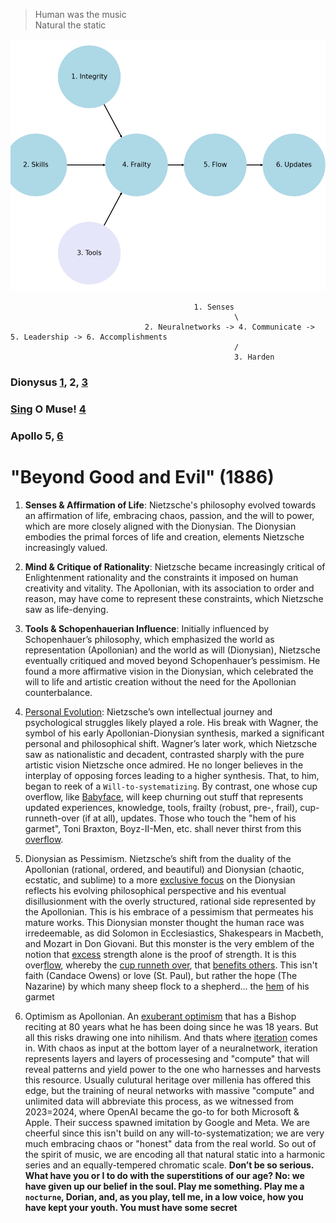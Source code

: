 > Human was the music       
Natural the static      

![](python.png)

                                             1. Senses
                                                      \
                                  2. Neuralnetworks -> 4. Communicate -> 5. Leadership -> 6. Accomplishments
                                                      /
                                                      3. Harden


### Dionysus [1](https://abikesa.github.io/jerryseinfeld/), 2, [3](https://en.wikisource.org/wiki/An_Attempt_at_Self-Criticism)
### [Sing](https://github.com/abikesa/zarathustra/blob/main/dionysian.md) O Muse! [4](https://abikesa.github.io/why-python/)
### Apollo 5, [6](https://www.gutenberg.org/files/174/174-h/174-h.htm)


# "Beyond Good and Evil" (1886)

1. **Senses & Affirmation of Life**: Nietzsche's philosophy evolved towards an affirmation of life, embracing chaos, passion, and the will to power, which are more closely aligned with the Dionysian. The Dionysian embodies the primal forces of life and creation, elements Nietzsche increasingly valued.

2. **Mind & Critique of Rationality**: Nietzsche became increasingly critical of Enlightenment rationality and the constraints it imposed on human creativity and vitality. The Apollonian, with its association to order and reason, may have come to represent these constraints, which Nietzsche saw as life-denying.

3. **Tools & Schopenhauerian Influence**: Initially influenced by Schopenhauer’s philosophy, which emphasized the world as representation (Apollonian) and the world as will (Dionysian), Nietzsche eventually critiqued and moved beyond Schopenhauer’s pessimism. He found a more affirmative vision in the Dionysian, which celebrated the will to life and artistic creation without the need for the Apollonian counterbalance.

4. [Personal Evolution](https://www.gutenberg.org/files/1998/1998-h/1998-h.htm#link2H_4_0003): Nietzsche’s own intellectual journey and psychological struggles likely played a role. His break with Wagner, the symbol of his early Apollonian-Dionysian synthesis, marked a significant personal and philosophical shift. Wagner’s later work, which Nietzsche saw as nationalistic and decadent, contrasted sharply with the pure artistic vision Nietzsche once admired. He no longer believes in the interplay of opposing forces leading to a higher synthesis. That, to him, began to reek of a `Will-to-systematizing`. By contrast, one whose cup overflow, like [Babyface](https://abikesa.github.io/edmonds/), will keep churning out stuff that represents updated experiences, knowledge, tools, frailty (robust, pre-, frail), cup-runneth-over (if at all), updates. Those who touch the "hem of his garmet", Toni Braxton, Boyz-II-Men, etc. shall never thirst from this [overflow](https://en.wikipedia.org/wiki/Relaxation_(psychology)).

5. Dionysian as Pessimism. Nietzsche’s shift from the duality of the Apollonian (rational, ordered, and beautiful) and Dionysian (chaotic, ecstatic, and sublime) to a more [exclusive focus](https://en.wikipedia.org/wiki/Nihilism#Positions) on the Dionysian reflects his evolving philosophical perspective and his eventual disillusionment with the overly structured, rational side represented by the Apollonian. This is his embrace of a pessimism that permeates his mature works. This Dionysian monster thought the human race was irredeemable, as did Solomon in Ecclesiastics, Shakespears in Macbeth, and Mozart in Don Giovani. But this monster is the very emblem of the notion that [excess](https://www.handprint.com/SC/NIE/GotDamer.html#:~:text=Excess%20strength%20alone%20is%20the,all%2Dtoo%2Dheavy%20seriousness.) strength alone is the proof of strength. It is this over[flow](https://www.gutenberg.org/files/52263/52263-h/52263-h.htm), whereby the [cup runneth over](https://www.biblegateway.com/passage/?search=Psalm+23%3A5&version=KJV), that [benefits others](https://www.biblegateway.com/passage/?search=Matthew%2022%3A37-40&version=KJV). This isn't faith (Candace Owens) or love (St. Paul), but rather the hope (The Nazarine) by which many sheep flock to a shepherd... the [hem](https://www.biblegateway.com/passage/?search=Matthew%209%3A18-26%2CMark%205%3A22-43%2CLuke%208%3A41-56&version=KJV) of his garmet
   
6. Optimism as Apollonian. An [exuberant optimism](https://www.gutenberg.org/files/174/174-h/174-h.htm) that has a Bishop reciting at 80 years what he has been doing since he was 18 years. But all this risks drawing one into nihilism. And thats where [iteration](https://abikesa.github.io/iterate/intro.html) comes in. With chaos as input at the bottom layer of a neuralnetwork, iteration represents layers and layers of processesing and "compute" that will reveal patterns and yield power to the one who harnesses and harvests this resource. Usually culutural heritage over millenia has offered this edge, but the training of neural networks with massive "compute" and unlimited data will abbreviate this process, as we witnessed from 2023=2024, where OpenAI became the go-to for both Microsoft & Apple. Their success spawned imitation by Google and Meta. We are cheerful since this isn't build on any will-to-systematization; we are very much embracing chaos or "honest" data from the real world. So out of the spirit of music, we are encoding all that natural static into a harmonic series and an equally-tempered chromatic scale. **Don’t be so serious. What have you or I to do with the superstitions of our age? No: we have given up our belief in the soul. Play me something. Play me a `nocturne`, Dorian, and, as you play, tell me, in a low voice, how you have kept your youth. You must have some secret**

